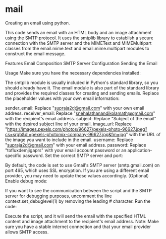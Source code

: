# mail
Creating an email using python.

This code sends an email with an HTML body and an image attachment using the SMTP protocol. It uses the smtplib library to establish a secure connection with the SMTP server and the MIMEText and MIMEMultipart classes from the email.mime.text and email.mime.multipart modules to construct the email message.

Features
Email Composition
SMTP Server Configuration
Sending the Email

Usage
Make sure you have the necessary dependencies installed:

The smtplib module is usually included in Python's standard library, so you should already have it.
The email module is also part of the standard library and provides the required classes for creating and sending emails.
Replace the placeholder values with your own email information:

sender_email: Replace "supraja2d@gmail.com" with your own email address.
receiver_email: Replace "snehalathanandikolamath@gmail.com" with the recipient's email address.
subject: Replace "Subject of the email" with the desired subject line of your email.
image_url: Replace "https://images.pexels.com/photos/96627/pexels-photo-96627.jpeg?cs=srgb&dl=pexels-photomix-company-96627.jpg&fm=jpg" with the URL of the image you want to include in the email.
username: Replace "supraja2d@gmail.com" with your email address.
password: Replace "tofluxdemjigaprs" with your email account password or an application-specific password.
Set the correct SMTP server and port:

By default, the code is set to use Gmail's SMTP server (smtp.gmail.com) on port 465, which uses SSL encryption. If you are using a different email provider, you may need to update these values accordingly.
(Optional) Enable debug mode:

If you want to see the communication between the script and the SMTP server for debugging purposes, uncomment the line context.set_debuglevel(1) by removing the leading # character.
Run the code:

Execute the script, and it will send the email with the specified HTML content and image attachment to the recipient's email address.
Note: Make sure you have a stable internet connection and that your email provider allows SMTP access. 
